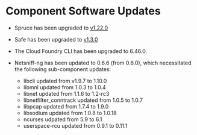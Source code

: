 # Component Software Updates

- Spruce has been upgraded to [v1.22.0][1]

- Safe has been upgraded to [v1.3.0][2]

- The Cloud Foundry CLI has been upgraded to 6.46.0.

- Netsniff-ng has been updated to 0.6.6 (from 0.6.0),
  which necessitated the following sub-component updates:

  - libcli updated from v1.9.7 to 1.10.0
  - libmnl updated from 1.0.3 to 1.0.4
  - libnet updated from 1.1.6 to 1.2-rc3
  - libnetfilter_conntrack updated from 1.0.5 to 1.0.7
  - libpcap updated from 1.7.4 to 1.9.0
  - libsodium updated from 1.0.8 to 1.0.18
  - ncurses udpated from 5.9 to 6.1
  - userspace-rcu updated from 0.9.1 to 0.11.1

[1]: https://github.com/geofffranks/spruce/releases/tag/v1.22.0
[2]: https://github.com/starkandwayne/safe/releases/tag/v1.3.0
